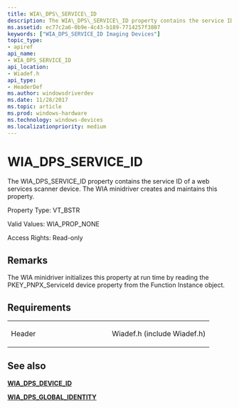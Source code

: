 ```yaml
---
title: WIA\_DPS\_SERVICE\_ID
description: The WIA\_DPS\_SERVICE\_ID property contains the service ID of a web services scanner device. The WIA minidriver creates and maintains this property.
ms.assetid: ec77c2a6-0b9e-4c43-b189-7714257f3807
keywords: ["WIA_DPS_SERVICE_ID Imaging Devices"]
topic_type:
- apiref
api_name:
- WIA_DPS_SERVICE_ID
api_location:
- Wiadef.h
api_type:
- HeaderDef
ms.author: windowsdriverdev
ms.date: 11/28/2017
ms.topic: article
ms.prod: windows-hardware
ms.technology: windows-devices
ms.localizationpriority: medium
---
```


# WIA\_DPS\_SERVICE\_ID


The WIA\_DPS\_SERVICE\_ID property contains the service ID of a web services scanner device. The WIA minidriver creates and maintains this property.

Property Type: VT\_BSTR

Valid Values: WIA\_PROP\_NONE

Access Rights: Read-only

Remarks
-------

The WIA minidriver initializes this property at run time by reading the PKEY\_PNPX\_ServiceId device property from the Function Instance object.

Requirements
------------

<table>
<colgroup>
<col width="50%" />
<col width="50%" />
</colgroup>
<tbody>
<tr class="odd">
<td><p>Header</p></td>
<td>Wiadef.h (include Wiadef.h)</td>
</tr>
</tbody>
</table>

## <span id="see_also"></span>See also


[**WIA\_DPS\_DEVICE\_ID**](wia-dps-device-id.md)

[**WIA\_DPS\_GLOBAL\_IDENTITY**](wia-dps-global-identity.md)

 

 






